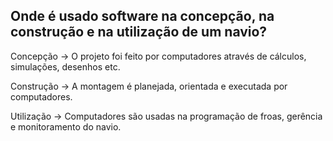 ## Onde é usado software na concepção, na construção e na utilização de um navio?

Concepção → O projeto foi feito por computadores através de cálculos, simulações, desenhos etc.

Construção → A montagem é planejada, orientada e executada por computadores.

Utilização → Computadores são usadas na programação de froas, gerência e monitoramento do navio.
